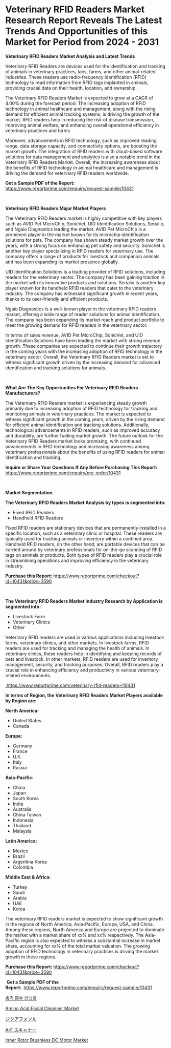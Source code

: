 <p><h1>Veterinary RFID Readers Market Research Report Reveals The Latest Trends And Opportunities of this Market for Period from 2024 - 2031</h1></p><p><strong>Veterinary RFID Readers Market Analysis and Latest Trends</strong></p>
<p><p>Veterinary RFID Readers are devices used for the identification and tracking of animals in veterinary practices, labs, farms, and other animal-related industries. These readers use radio-frequency identification (RFID) technology to read information from RFID tags implanted in animals, providing crucial data on their health, location, and ownership.</p><p>The Veterinary RFID Readers Market is expected to grow at a CAGR of 4.00% during the forecast period. The increasing adoption of RFID technology in animal healthcare and management, along with the rising demand for efficient animal tracking systems, is driving the growth of the market. RFID readers help in reducing the risk of disease transmission, improving animal welfare, and enhancing overall operational efficiency in veterinary practices and farms.</p><p>Moreover, advancements in RFID technology, such as improved reading range, data storage capacity, and connectivity options, are boosting the market growth. The integration of RFID readers with cloud-based software solutions for data management and analytics is also a notable trend in the Veterinary RFID Readers Market. Overall, the increasing awareness about the benefits of RFID technology in animal healthcare and management is driving the demand for veterinary RFID readers worldwide.</p></p>
<p><strong>Get a Sample PDF of the Report:&nbsp;</strong> <a href="https://www.reportprime.com/enquiry/request-sample/10431">https://www.reportprime.com/enquiry/request-sample/10431</a></p>
<p>&nbsp;</p>
<p><strong>Veterinary RFID Readers Major Market Players</strong></p>
<p><p>The Veterinary RFID Readers market is highly competitive with key players such as AVID Pet MicroChip, SonicVet, UID Identification Solutions, Serialio, and Ngaio Diagnostics leading the market. AVID Pet MicroChip is a prominent player in the market known for its microchip identification solutions for pets. The company has shown steady market growth over the years, with a strong focus on enhancing pet safety and security. SonicVet is another key player specializing in RFID readers for veterinary use. The company offers a range of products for livestock and companion animals and has been expanding its market presence globally.</p><p>UID Identification Solutions is a leading provider of RFID solutions, including readers for the veterinary sector. The company has been gaining traction in the market with its innovative products and solutions. Serialio is another key player known for its handheld RFID readers that cater to the veterinary industry. The company has witnessed significant growth in recent years, thanks to its user-friendly and efficient products.</p><p>Ngaio Diagnostics is a well-known player in the veterinary RFID readers market, offering a wide range of reader solutions for animal identification. The company has been expanding its market reach and product portfolio to meet the growing demand for RFID readers in the veterinary sector.</p><p>In terms of sales revenue, AVID Pet MicroChip, SonicVet, and UID Identification Solutions have been leading the market with strong revenue growth. These companies are expected to continue their growth trajectory in the coming years with the increasing adoption of RFID technology in the veterinary sector. Overall, the Veterinary RFID Readers market is set to witness significant growth driven by the increasing demand for advanced identification and tracking solutions for animals.</p></p>
<p>&nbsp;</p>
<p><strong>What Are The Key Opportunities For Veterinary RFID Readers Manufacturers?</strong></p>
<p><p>The Veterinary RFID Readers market is experiencing steady growth primarily due to increasing adoption of RFID technology for tracking and monitoring animals in veterinary practices. The market is expected to witness significant growth in the coming years, driven by the rising demand for efficient animal identification and tracking solutions. Additionally, technological advancements in RFID readers, such as improved accuracy and durability, are further fueling market growth. The future outlook for the Veterinary RFID Readers market looks promising, with continued advancements in RFID technology and increasing awareness among veterinary professionals about the benefits of using RFID readers for animal identification and tracking.</p></p>
<p><strong>Inquire or Share Your Questions If Any Before Purchasing This Report:</strong> <a href="https://www.reportprime.com/enquiry/pre-order/10431">https://www.reportprime.com/enquiry/pre-order/10431</a></p>
<p>&nbsp;</p>
<p><strong>Market Segmentation</strong></p>
<p><strong>The Veterinary RFID Readers Market Analysis by types is segmented into:</strong></p>
<p><ul><li>Fixed RFID Readers</li><li>Handheld RFID Readers</li></ul></p>
<p><p>Fixed RFID readers are stationary devices that are permanently installed in a specific location, such as a veterinary clinic or hospital. These readers are typically used for tracking animals or inventory within a confined area. Handheld RFID readers, on the other hand, are portable devices that can be carried around by veterinary professionals for on-the-go scanning of RFID tags on animals or products. Both types of RFID readers play a crucial role in streamlining operations and improving efficiency in the veterinary industry.</p></p>
<p><strong>Purchase this Report:&nbsp;</strong><a href="https://www.reportprime.com/checkout?id=10431&price=3590">https://www.reportprime.com/checkout?id=10431&price=3590</a></p>
<p>&nbsp;</p>
<p><strong>The Veterinary RFID Readers Market Industry Research by Application is segmented into:</strong></p>
<p><ul><li>Livestock Farm</li><li>Veterinary Clinics</li><li>Other</li></ul></p>
<p><p>Veterinary RFID readers are used in various applications including livestock farms, veterinary clinics, and other markets. In livestock farms, RFID readers are used for tracking and managing the health of animals. In veterinary clinics, these readers help in identifying and keeping records of pets and livestock. In other markets, RFID readers are used for inventory management, security, and tracking purposes. Overall, RFID readers play a crucial role in enhancing efficiency and productivity in various veterinary-related environments.</p></p>
<p><a href="https://www.reportprime.com/veterinary-rfid-readers-r10431">&nbsp;https://www.reportprime.com/veterinary-rfid-readers-r10431</a></p>
<p><strong>In terms of Region, the Veterinary RFID Readers Market Players available by Region are:</strong></p>
<p>
    <p> <strong> North America: </strong>
        <ul>
            <li>United States</li>
            <li>Canada</li>
        </ul>
        </p> 
    <p> <strong> Europe: </strong>
        <ul>
            <li>Germany</li>
            <li>France</li>
            <li>U.K.</li>
            <li>Italy</li>
            <li>Russia</li>
        </ul>
        </p> 
    <p> <strong> Asia-Pacific: </strong>
        <ul>
            <li>China</li>
            <li>Japan</li>
            <li>South Korea</li>
            <li>India</li>
            <li>Australia</li>
            <li>China Taiwan</li>
            <li>Indonesia</li>
            <li>Thailand</li>
            <li>Malaysia</li>
        </ul>
        </p> 
    <p> <strong> Latin America: </strong>
        <ul>
            <li>Mexico</li>
            <li>Brazil</li>
            <li>Argentina Korea</li>
            <li>Colombia</li>
        </ul>
        </p> 
    <p> <strong> Middle East & Africa: </strong>
        <ul>
            <li>Turkey</li>
            <li>Saudi</li>
            <li>Arabia</li>
            <li>UAE</li>
            <li>Korea</li>
        </ul>
    </p>
    </p>
<p><p>The veterinary RFID readers market is expected to show significant growth in the regions of North America, Asia-Pacific, Europe, USA, and China. Among these regions, North America and Europe are projected to dominate the market with a market share of xx% and xx% respectively. The Asia-Pacific region is also expected to witness a substantial increase in market share, accounting for xx% of the total market valuation. The growing adoption of RFID technology in veterinary practices is driving the market growth in these regions.</p></p>
<p><strong>Purchase this Report: </strong><a href="https://www.reportprime.com/checkout?id=10431&price=3590">https://www.reportprime.com/checkout?id=10431&price=3590</a></p>
<p>&nbsp;<strong>Get a Sample PDF of the Report:&nbsp;&nbsp;</strong><a href="https://www.reportprime.com/enquiry/request-sample/10431">https://www.reportprime.com/enquiry/request-sample/10431</a></p>
<p><strong></strong></p>
<p><p><a href="https://github.com/Hubertstyenger6685/Market-Research-Report-List-1/blob/main/433408774335.md">충격 흡수 러닝화</a></p><p><a href="https://issuu.com/reportprime-2/docs/amino-acid-facial-cleanser-market-size-2030.pptx">Amino Acid Facial Cleanser Market</a></p><p><a href="https://github.com/zoetazuur/Market-Research-Report-List-1/blob/main/807586279498.md">ジクアフォソル</a></p><p><a href="https://medium.com/@amberchain86/arf%E3%82%B9%E3%82%AD%E3%83%A3%E3%83%8A%E3%83%BC%E5%B8%82%E5%A0%B4%E8%AA%BF%E6%9F%BB%E3%83%AC%E3%83%9D%E3%83%BC%E3%83%88-%E3%81%9D%E3%81%AE%E6%AD%B4%E5%8F%B2%E3%81%A82031%E5%B9%B4%E3%81%BE%E3%81%A7%E3%81%AE%E4%BA%88%E6%B8%AC-5527259ecd33">ArF スキャナー</a></p><p><a href="https://www.linkedin.com/pulse/inner-rotor-brushless-dc-motor-market-furnishes-information-nd0ge?trackingId=QIlsIem29nQopVFpJQqapQ%3D%3D">Inner Rotor Brushless DC Motor Market</a></p></p>
